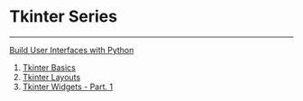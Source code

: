 # Tkinter Series

---
[Build User Interfaces with Python](https://medium.com/@estebanthi/build-user-interfaces-with-python-a757dadfbd5b)

1. [Tkinter Basics](https://medium.com/@estebanthi/how-to-build-user-interfaces-with-python-tkinter-basics-20500e659017)
2. [Tkinter Layouts](https://medium.com/@estebanthi/how-to-build-user-interfaces-with-python-tkinter-layouts-883e2cfc6bec)
3. [Tkinter Widgets - Part. 1](https://medium.com/@estebanthi/how-to-build-user-interfaces-with-python-tkinter-widgets-part-1-bb2088b5cb2d)